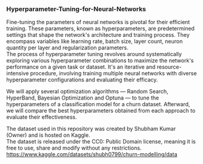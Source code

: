 ### Hyperparameter-Tuning-for-Neural-Networks

Fine-tuning the parameters of neural networks is pivotal for their efficient training. These parameters, known as hyperparameters, are predetermined settings that shape the network's architecture and training process. They encompass variables like learning rate, batch size, layer count, neuron quantity per layer and regularization parameters.  
The process of hyperparameter tuning revolves around systematically exploring various hyperparameter combinations to maximize the network's performance on a given task or dataset. It's an iterative and resource-intensive procedure, involving training multiple neural networks with diverse hyperparameter configurations and evaluating their efficacy.  
  
We will apply several optimization algorithms — Random Search, HyperBand, Bayesian Optimization and Optuna — to tune the hyperparameters of a classification model for a churn dataset. Afterward, we will compare the best hyperparameters obtained from each approach to evaluate their effectiveness.
  
The dataset used in this repository was created by Shubham Kumar (Owner) and is hosted on Kaggle.  
The dataset is released under the CC0: Public Domain license, meaning it is free to use, share and modify without any restrictions.  
https://www.kaggle.com/datasets/shubh0799/churn-modelling/data
